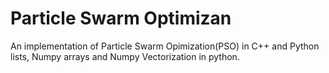 # Particle Swarm Optimizan
An implementation of Particle Swarm Opimization(PSO) in C++ and Python lists, Numpy arrays and Numpy Vectorization in python.
